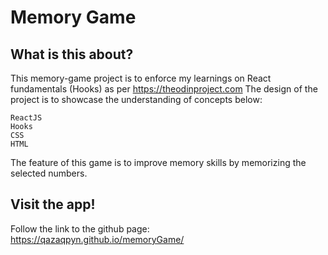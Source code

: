 # Memory Game

## What is this about?

This memory-game project is to enforce my learnings on React fundamentals (Hooks) as per https://theodinproject.com The design of the project is to showcase the understanding of concepts below:

    ReactJS
    Hooks
    CSS
    HTML

The feature of this game is to improve memory skills by memorizing the selected numbers.

## Visit the app!

Follow the link to the github page: https://qazaqpyn.github.io/memoryGame/
